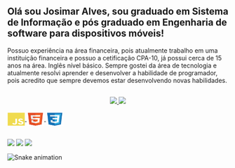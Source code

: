 ## Olá sou Josimar Alves, sou graduado em Sistema de Informação e pós graduado em Engenharia de software para dispositivos móveis!
Possuo experiência na área financeira, pois atualmente trabalho em uma instituição financeira e possuo a cetificação CPA-10, já possui cerca de 15 anos na área.
Inglês nível básico.
Sempre gostei da área de tecnologia e atualmente resolvi aprender e desenvolver a habilidade de programador, pois acredito que sempre devemos estar desenvolvendo novas habilidades.

##

<div align="center">
  <a href="https://github.com/josimar1628">
  <img height="160em" src="https://github-readme-stats.vercel.app/api?username=josimar1628&show_icons=true&theme=tokyonight&include_all_commits=true&count_private=true"/>
  <img height="160em" src="https://github-readme-stats.vercel.app/api/top-langs/?username=josimar1628&layout=compact&langs_count=7&theme=tokyonight"/>
</div>
<div style="display: inline_block"><br>
  <img align="center" alt="jdev-Js" height="30" width="40" src="https://raw.githubusercontent.com/devicons/devicon/master/icons/javascript/javascript-plain.svg">
  <img align="center" alt="jdev-HTML" height="30" width="40" src="https://raw.githubusercontent.com/devicons/devicon/master/icons/html5/html5-original.svg">
  <img align="center" alt="jdev-CSS" height="30" width="40" src="https://raw.githubusercontent.com/devicons/devicon/master/icons/css3/css3-original.svg">
</div>
  
  ##
 
<div> 
    <a href="https://instagram.com/josimaralvesbispo" target="_blank"><img src="https://img.shields.io/badge/-Instagram-%23E4405F?style=for-the-badge&logo=instagram&logoColor=white" target="_blank"></a>
 	  <a href = "mailto:josimar.ab@gmail.com"><img src="https://img.shields.io/badge/Gmail-D14836?style=for-the-badge&logo=gmail&logoColor=white" target="_blank"></a>
    <a href="https://www.linkedin.com/in/josimar-jdev" target="_blank"><img src="https://img.shields.io/badge/-LinkedIn-%230077B5?style=for-the-badge&logo=linkedin&logoColor=white" target="_blank"></a> 
 
  ![Snake animation](https://github.com/josimar1628/josimar1628/blob/output/github-contribution-grid-snake.svg)
 
</div>
